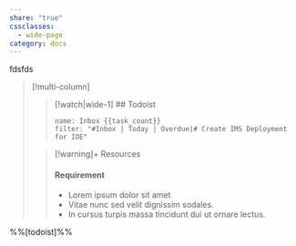 ```yaml
---
share: "true"
cssclasses:
  - wide-page
category: docs
---
```



fdsfds

> [!multi-column]
>
>> [!watch|wide-1] ## Todoist
>> ```todoist
>> name: Inbox {{task_count}}
>> filter: "#Inbox | Today | Overdue|# Create IMS Deployment for IOE"
>> ```
>>
>
>> [!warning]+ Resources
>> #### Requirement
>> - Lorem ipsum dolor sit amet
>> - Vitae nunc sed velit dignissim sodales.
>> - In cursus turpis massa tincidunt dui ut ornare lectus.


%%[todoist]%%



